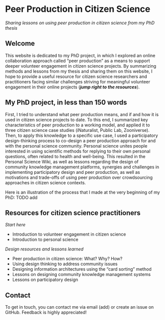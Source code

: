 # Peer Production in Citizen Science
_Sharing lessons on using peer production in citizen science from my PhD thesis_

## Welcome
This website is dedicated to my PhD project, in which I explored an online collaboration approach called “peer production” as a means to support deeper volunteer engagement in citizen science projects.
By summarizing methods and lessons from my thesis and sharing them on this website, I hope to provide a useful resource for citizen science researchers and practitioners facing similar challenges striving for meaningful volunteer engagement in their online projects (_**jump right to the resources**_). 

## My PhD project, in less than 150 words
First, I tried to understand what peer production means, and if and how it is used in citizen science projects to date. To this end, I summarized key characteristics of peer production to a working model, and applied it to three citizen science case studies (iNaturalist, Public Lab, Zooniverse).
Then, to apply this knowledge to a specific use case, I used a participatory design-thinking process to co-design a peer production approach for and with the personal science community. Personal science unites people interested in using scientific methods for replying to their own personal questions, often related to health and well-being.
This resulted in the Personal Science Wiki, as well as lessons regarding the design of community knowledge management platforms, synergies and challenges in implementing participatory design and peer production, as well as motivations and trade-offs of using peer production over crowdsourcing approaches in citizen science contexts.

Here is an illustration of the process that I made at the very beginning of my PhD: TODO add

## Resources for citizen science practitioners
_Start here_
* Introduction to volunteer engagement in citizen science
* Introduction to personal science
  
_Design resources and lessons learned_
* Peer production in citizen science: What? Why? How?
* Using design thinking to address community issues
* Designing information architectures using the “card sorting” method
* Lessons on designing community knowledge management systems
* Lessons on participatory design

## Contact
To get in touch, you can contact me via email (add) or create an issue on GitHub. Feedback is highly appreciated! 

